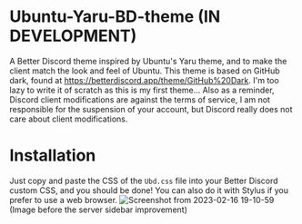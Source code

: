 # Ubuntu-Yaru-BD-theme (IN DEVELOPMENT)
A Better Discord theme inspired by Ubuntu's Yaru theme, and to make the client match the look and feel of Ubuntu.
This theme is based on GitHub dark, found at https://betterdiscord.app/theme/GitHub%20Dark. I'm too lazy to write it of scratch as this is my first theme...
Also as a reminder, Discord client modifications are against the terms of service, I am not responsible for the suspension of your account, but Discord really does not care about client modifications.
# Installation
Just copy and paste the CSS of the `Ubd.css` file into your Better Discord custom CSS, and you should be done! You can also do it with Stylus if you prefer to use a web browser.
![Screenshot from 2023-02-16 19-10-59](https://user-images.githubusercontent.com/114477228/219305785-ed8ce94e-d13f-4efa-8384-9ea468abcda9.png)
(Image before the server sidebar improvement)
